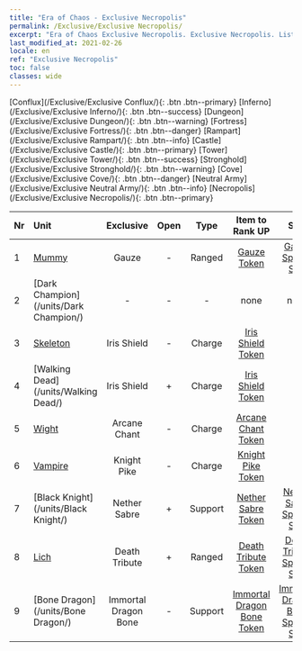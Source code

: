 ```yaml
---
title: "Era of Chaos - Exclusive Necropolis"
permalink: /Exclusive/Exclusive Necropolis/
excerpt: "Era of Chaos Exclusive Necropolis. Exclusive Necropolis. List of Exclusive Necropolisin Era of Chaos"
last_modified_at: 2021-02-26
locale: en
ref: "Exclusive Necropolis"
toc: false
classes: wide
---
```

 [Conflux](/Exclusive/Exclusive Conflux/){: .btn .btn--primary} [Inferno](/Exclusive/Exclusive Inferno/){: .btn .btn--success} [Dungeon](/Exclusive/Exclusive Dungeon/){: .btn .btn--warning} [Fortress](/Exclusive/Exclusive Fortress/){: .btn .btn--danger} [Rampart](/Exclusive/Exclusive Rampart/){: .btn .btn--info} [Castle](/Exclusive/Exclusive Castle/){: .btn .btn--primary} [Tower](/Exclusive/Exclusive Tower/){: .btn .btn--success} [Stronghold](/Exclusive/Exclusive Stronghold/){: .btn .btn--warning} [Cove](/Exclusive/Exclusive Cove/){: .btn .btn--danger} [Neutral Army](/Exclusive/Exclusive Neutral Army/){: .btn .btn--info} [Necropolis](/Exclusive/Exclusive Necropolis/){: .btn .btn--primary} 

  | Nr |         Unit        |   Exclusive   | Open  |    Type   |  Item to Rank UP      |  Skin   |
  |:---|:--------------------|:-------------:|:-----:|:---------:|:---------------------:|:-------:|
  | 1 | [Mummy](/units/Mummy/) | Gauze | - | Ranged | [Gauze Token](/Items/con_44/) | [Gauze Special Skin](/Items/con_1240/) |
  | 2 | [Dark Champion](/units/Dark Champion/) | - | - | - | none | none |
  | 3 | [Skeleton](/units/Skeleton/) | Iris Shield | - | Charge | [Iris Shield Token](/Items/con_153/) | - |
  | 4 | [Walking Dead](/units/Walking Dead/) | Iris Shield | + | Charge | [Iris Shield Token](/Items/con_153/) | - |
  | 5 | [Wight](/units/Wight/) | Arcane Chant | - | Charge | [Arcane Chant Token](/Items/con_122/) | - |
  | 6 | [Vampire](/units/Vampire/) | Knight Pike | - | Charge | [Knight Pike Token](/Items/con_210/) | - |
  | 7 | [Black Knight](/units/Black Knight/) | Nether Sabre | + | Support | [Nether Sabre Token](/Items/con_982/) | [Nether Sabre Special Skin](/Items/con_588/) |
  | 8 | [Lich](/units/Lich/) | Death Tribute | + | Ranged | [Death Tribute Token](/Items/con_715/) | [Death Tribute Special Skin](/Items/con_302/) |
  | 9 | [Bone Dragon](/units/Bone Dragon/) | Immortal Dragon Bone | - | Support | [Immortal Dragon Bone Token](/Items/con_1399/) | [Immortal Dragon Bone Special Skin](/Items/con_929/) |
